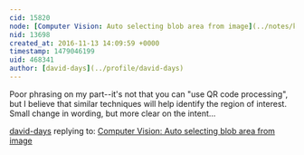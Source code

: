```yaml
---
cid: 15820
node: [Computer Vision: Auto selecting blob area from image](../notes/kaushalsingh/11-13-2016/computer-vision-auto-selecting-blob-area-from-image)
nid: 13698
created_at: 2016-11-13 14:09:59 +0000
timestamp: 1479046199
uid: 468341
author: [david-days](../profile/david-days)
---
```


Poor phrasing on my part--it's not that you can "use QR code processing", but I believe that similar techniques will help identify the region of interest.  Small change in wording, but more clear on the intent...

[david-days](../profile/david-days) replying to: [Computer Vision: Auto selecting blob area from image](../notes/kaushalsingh/11-13-2016/computer-vision-auto-selecting-blob-area-from-image)

